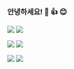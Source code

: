 ### 안녕하세요! 👋 👍 😊

<img src="https://img.shields.io/badge/About.me-00A98F?style=for-the-badge&logo=TypeScript&logoColor=white"/> <img src="https://img.shields.io/badge/이효준-00A98F?style=for-the-badge&logo=TypeScript&logoColor=white"/> 

<img src="https://img.shields.io/badge/About.me-00A98F?style=for-the-badge&logo=TypeScript&logoColor=white"/> <img src="https://img.shields.io/badge/이효준-00A98F?style=for-the-badge&logo=TypeScript&logoColor=white"/>

<img src="https://img.shields.io/badge/About.me-00A98F?style=for-the-badge&logo=TypeScript&logoColor=white"/> <img src="https://img.shields.io/badge/이효준-00A98F?style=for-the-badge&logo=TypeScript&logoColor=white"/>

<!--
**Lee-Hyo-Jun/Lee-Hyo-Jun** is a ✨ _special_ ✨ repository because its `README.md` (this file) appears on your GitHub profile.

Here are some ideas to get you started:

- 🔭 I’m currently working on ...
- 🌱 I’m currently learning ...
- 👯 I’m looking to collaborate on ...
- 🤔 I’m looking for help with ...
- 💬 Ask me about ...
- 📫 How to reach me: ...
- 😄 Pronouns: ...
- ⚡ Fun fact: ...
-->
